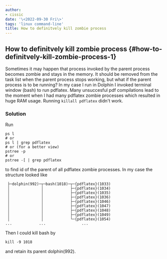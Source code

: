 ```yaml
---
author:
- cissic
date: '\<2022-09-30 Fri\>'
tags: 'linux command-line'
title: How to definitvely kill zombie process
---
```


How to definitvely kill zombie process {#how-to-definitvely-kill-zombie-process-1}
--------------------------------------

Sometimes it may happen that process invoked by the parent process
becomes zombie and stays in the memory. It should be removed from the
task list when the parent process stops working, but what if the parent
process is to be running? In my case I run in Dolphin I invoked terminal
window (bash) to run pdflatex. Many unsuccesful pdf compilations lead to
the moment when I had many pdflatex zombie processes which resulted in
huge RAM usage. Running `killall pdflatex` didn\'t work.

### Solution

Run

``` {.example}
ps l
# or 
ps l | grep pdflatex
# or (for a better view)
pstree -p
# or 
pstree -[ | grep pdflatex
```

to find id of the parent of all pdflatex zombie processes. In my case
the structure looked like

``` {.example}
 ├─dolphin(992)─┬─bash(1018)─┬─{pdflatex}(1033)
 │              │            ├─{pdflatex}(1034)
 │              │            ├─{pdflatex}(1035)
 │              │            ├─{pdflatex}(1036)
 │              │            ├─{pdflatex}(1046)
 │              │            ├─{pdflatex}(1047)
 │              │            ├─{pdflatex}(1048)
 │              │            ├─{pdflatex}(1049)
 │              │            └─{pdflatex}(1054)
...            ...                ...
```

Then I could kill bash by

``` {.example}
kill -9 1018
```

and retain its parent dolphin(992).
